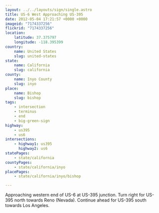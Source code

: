 ```yaml
---
layout: ../../layouts/sign/single.astro
title: US-6 West Approaching US-395
date: 2012-05-04 17:21:57 +0000 +0000
imageid: "7174337256"
flickrid: "7174337256"
location:
    latitude: 37.375797
    longitude: -118.395399
country:
    name: United States
    slug: united-states
state:
    name: California
    slug: california
county:
    name: Inyo County
    slug: inyo
place:
    name: Bishop
    slug: bishop
tags:
    - intersection
    - terminus
    - end
    - big-green-sign
highway:
    - us395
    - us6
intersections:
    - highway1: us395
      highway2: us6
statePages:
    - state/california
countyPages:
    - state/california/inyo
placePages:
    - state/california/inyo/bishop

---
```

Approaching western end of US-6 at US-395 junction.  Turn right for US-395 north towards Reno (Nevada).  Continue ahead for US-395 south towards Los Angeles.